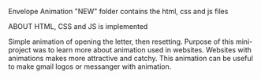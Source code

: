 Envelope Animation
"NEW" folder contains the html, css and js files

ABOUT
HTML, CSS and JS is implemented

Simple animation of opening the letter, then resetting. Purpose of this mini-project was to learn more about animation used in websites.
Websites with animations makes more attractive and catchy. This animation can be useful to make gmail logos or messanger with animation.



